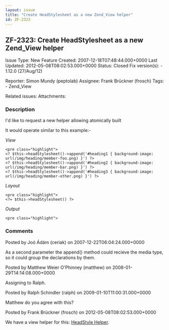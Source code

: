 ```yaml
---
layout: issue
title: "Create HeadStylesheet as a new Zend_View helper"
id: ZF-2323
---
```


ZF-2323: Create HeadStylesheet as a new Zend\_View helper
---------------------------------------------------------

 Issue Type: New Feature Created: 2007-12-18T07:48:44.000+0000 Last Updated: 2012-05-08T08:02:53.000+0000 Status: Closed Fix version(s): - 1.12.0 (27/Aug/12)
 
 Reporter:  Simon Mundy (peptolab)  Assignee:  Frank Brückner (frosch)  Tags: - Zend\_View
 
 Related issues: 
 Attachments: 
### Description

I'd like to request a new helper allowing atomically built

It would operate similar to this example:-

_View_

 
    <pre class="highlight">
    <? $this->headStylesheet()->append('#heading1 { background-image: url(/img/heading/member-foo.png) }') ?>
    <? $this->headStylesheet()->append('#heading2 { background-image: url(/img/heading/member-bar.png) }') ?>
    <? $this->headStylesheet()->append('#heading3 { background-image: url(/img/heading/member-other.png) }') ?>


_Layout_

 
    <pre class="highlight">
    <?= $this->headStylesheet() ?>


_Output_

 
    <pre class="highlight">


 

 

### Comments

Posted by Joó Ádám (ceriak) on 2007-12-22T06:04:24.000+0000

As a second parameter the append() method could recieve the media type, so it could group the declarations by them.

 

 

Posted by Matthew Weier O'Phinney (matthew) on 2008-01-29T14:14:08.000+0000

Assigning to Ralph.

 

 

Posted by Ralph Schindler (ralph) on 2009-01-10T11:00:31.000+0000

Matthew do you agree with this?

 

 

Posted by Frank Brückner (frosch) on 2012-05-08T08:02:53.000+0000

We have a view helper for this: [HeadStyle Helper](http://framework.zend.com/manual/en/zend.view.helpers.html#zend.view.helpers.initial.headstyle).

 

 